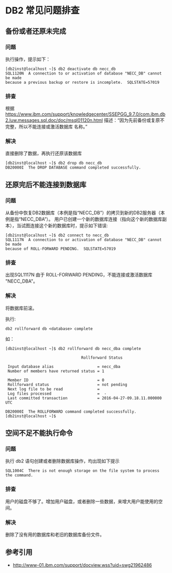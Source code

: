 DB2 常见问题排查
====

##  备份或者还原未完成

### 问题

执行操作，提示如下：

```
[db2inst@localhost ~]$ db2 deactivate db necc_db
SQL1120N  A connection to or activation of database "NECC_DB" cannot be made 
because a previous backup or restore is incomplete.  SQLSTATE=57019
```

### 排查

根据 <https://www.ibm.com/support/knowledgecenter/SSEPGG_9.7.0/com.ibm.db2.luw.messages.sql.doc/doc/msql01120n.html>
描述：“因为先前备份或复原不完整，所以不能连接或激活数据库 名称。”

### 解决

直接删除了数据，再执行还原该数据库

```
[db2inst@localhost ~]$ db2 drop db necc_db
DB20000I  The DROP DATABASE command completed successfully.
```


## 还原完后不能连接到数据库

### 问题

从备份中恢复DB2数据库（本例是指“NECC_DB”）的拷贝到新的DB2服务器（本例是指“NECC_DBA”）。
用户已创建一个新的数据库连接（指向这个新的数据库副本），当试图连接这个新的数据库时，提示如下错误:

```
[db2inst@localhost ~]$ db2 connect to necc_db
SQL1117N  A connection to or activation of database "NECC_DB" cannot be made 
because of ROLL-FORWARD PENDING.  SQLSTATE=57019
```

### 排查

出现SQL1117N  由于 ROLL-FORWARD PENDING，不能连接或激活数据库 "NECC_DBA"。

### 解决

将数据库前滚。

执行:

`db2 rollforward db <database> complete`

如：

```
[db2inst@localhost ~]$ db2 rollforward db necc_dba complete

                                 Rollforward Status

 Input database alias                   = necc_dba
 Number of members have returned status = 1

 Member ID                              = 0
 Rollforward status                     = not pending
 Next log file to be read               =
 Log files processed                    =  -
 Last committed transaction             = 2016-04-27-09.18.11.000000 UTC

DB20000I  The ROLLFORWARD command completed successfully.
[db2inst@localhost ~]$ 
```

## 空间不足不能执行命令

### 问题

执行 db2 语句创建或者删除数据库操作，均出现如下提示

```
SQL1004C  There is not enough storage on the file system to process the command.
```
### 排查

用户的磁盘不够了。增加用户磁盘，或者删除一些数据，来增大用户能使用的空间。

### 解决

删除了没有用的数据库和老旧的数据库备份文件。


## 参考引用

* <http://www-01.ibm.com/support/docview.wss?uid=swg21962486>